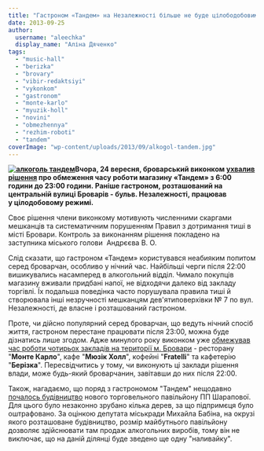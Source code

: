 ```yaml
---
title: "Гастроном «Тандем» на Незалежності більше не буде цілободобовим?"
date: 2013-09-25
author: 
  username: "aleechka"
  display_name: "Аліна Дяченко"
tags: 
  - "music-hall"
  - "berizka"
  - "brovary"
  - "vibir-redaktsiyi"
  - "vykonkom"
  - "gastronom"
  - "monte-karlo"
  - "myuzik-holl"
  - "novini"
  - "obmezhennya"
  - "rezhim-roboti"
  - "tandem"
coverImage: "wp-content/uploads/2013/09/alkogol-tandem.jpg"
---
```


**[![алкоголь тандем](https://mpz.brovary.org/wp-content/uploads/2013/09/alkogol-tandem.jpg)](https://mpz.brovary.org/wp-content/uploads/2013/09/alkogol-tandem.jpg)Вчора, 24 вересня, броварський виконком [ухвалив рішення](http://docs.brovary.org/p9134/24.09.2013/479) про обмеження часу роботи магазину «Тандем» з 6:00 години до 23:00 години. Раніше гастроном, розташований на центральній вулиці Броварів - бульв. Незалежності, працював у цілодобовому режимі.**

Своє рішення члени виконкому мотивують численними скаргами мешканців та систематичним порушенням Правил з дотримання тиші в місті Бровари. Контроль за виконанням рішення покладено на заступника міського голови  Андрєєва В. О.

Слід сказати, що гастроном «Тандем» користувався неабияким попитом серед броварчан, особливо у нічний час. Найбільші черги після 22:00 вишикувались насамперед в алкогольний відділ. Чимало покупців магазину вживали придбані напої, не відходячи далеко від закладу торгівлі. Їх подальша поведінка часто порушувала правила тиші й створювала інші незручності мешканцям дев'ятиповерхівки № 7 по вул. Незалежності, де власне і розташований гастроном.

Проте, чи дійсно популярний серед броварчан, що ведуть нічний спосіб життя, гастроном перестане працювати після 23:00, можна буде дізнатись лише згодом. Адже минулого року виконком уже [обмежував час роботи чотирьох закладів на території м. Бровари](https://mpz.brovary.org/u-brovarah-obmezheno-rezhim-roboti-nichnih-zakladiv/) \- ресторану "**Монте Карло**", кафе "**Мюзік Холл**", кофейні "**Fratelli**" та кафетерію "**Берізка**". Пересвідчитись у тому, чи виконують ці заклади рішення влади, може будь-який броварчанин, завітавши до них після 22:00.

Також, нагадаємо, що поряд з гастрономом "Тандем" нещодавно [почалось будівництво](https://mpz.brovary.org/u-brovarah-znovu-virubuyut-dereva-pid-chergovu-nalivayku/) нового торговельного павільйону ПП Шарапової. Для цього було незаконно зрубано кілька дерев, за що підпримєця було оштрафовано. За оцінкою депутата міськради Михайла Бабіна, на окрузі якого розташоване будівництво, розмір майбутнього павільйону дозволяє здійснювати там продаж алкогольних виробів, тому він не виключає, що на даній ділянці буде зведено ще одну "наливайку".
